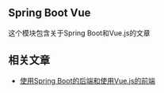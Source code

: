 ## Spring Boot Vue

这个模块包含关于Spring Boot和Vue.js的文章

## 相关文章

+ [使用Spring Boot的后端和使用Vue.js的前端](http://tu-yucheng.github.io/springboot/2023/05/12/spring-boot-vue-js.html)